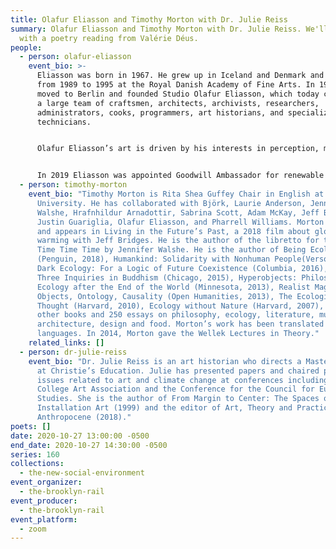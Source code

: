 ```yaml
---
title: Olafur Eliasson and Timothy Morton with Dr. Julie Reiss
summary: Olafur Eliasson and Timothy Morton with Dr. Julie Reiss. We'll conclude
  with a poetry reading from Valérie Déus.
people:
  - person: olafur-eliasson
    event_bio: >-
      Eliasson was born in 1967. He grew up in Iceland and Denmark and studied
      from 1989 to 1995 at the Royal Danish Academy of Fine Arts. In 1995, he
      moved to Berlin and founded Studio Olafur Eliasson, which today comprises
      a large team of craftsmen, architects, archivists, researchers,
      administrators, cooks, programmers, art historians, and specialized
      technicians.


      Olafur Eliasson’s art is driven by his interests in perception, movement, embodied experience, and feelings of self. He strives to make the concerns of art relevant to society at large. Art, for him, is a crucial means for turning thinking into doing in the world. Eliasson’s works span sculpture, painting, photography, film, and installation. Not limited to the confines of the museum and gallery, his practice engages the broader public sphere through architectural projects, interventions in civic space, arts education, policy-making, and issues of sustainability and climate change.


      In 2019 Eliasson was appointed Goodwill Ambassador for renewable energy and climate action by the United Nations Development Programme. Eliasson lives and works in Copenhagen and Berlin.
  - person: timothy-morton
    event_bio: "Timothy Morton is Rita Shea Guffey Chair in English at Rice
      University. He has collaborated with Björk, Laurie Anderson, Jennifer
      Walshe, Hrafnhildur Arnadottir, Sabrina Scott, Adam McKay, Jeff Bridges,
      Justin Guariglia, Olafur Eliasson, and Pharrell Williams. Morton co-wrote
      and appears in Living in the Future’s Past, a 2018 film about global
      warming with Jeff Bridges. He is the author of the libretto for the opera
      Time Time Time by Jennifer Walshe. He is the author of Being Ecological
      (Penguin, 2018), Humankind: Solidarity with Nonhuman People(Verso, 2017),
      Dark Ecology: For a Logic of Future Coexistence (Columbia, 2016), Nothing:
      Three Inquiries in Buddhism (Chicago, 2015), Hyperobjects: Philosophy and
      Ecology after the End of the World (Minnesota, 2013), Realist Magic:
      Objects, Ontology, Causality (Open Humanities, 2013), The Ecological
      Thought (Harvard, 2010), Ecology without Nature (Harvard, 2007), eight
      other books and 250 essays on philosophy, ecology, literature, music, art,
      architecture, design and food. Morton’s work has been translated into 10
      languages. In 2014, Morton gave the Wellek Lectures in Theory."
    related_links: []
  - person: dr-julie-reiss
    event_bio: "Dr. Julie Reiss is an art historian who directs a Master’s program
      at Christie’s Education. Julie has presented papers and chaired panels on
      issues related to art and climate change at conferences including the
      College Art Association and the Conference for the Council for European
      Studies. She is the author of From Margin to Center: The Spaces of
      Installation Art (1999) and the editor of Art, Theory and Practice in the
      Anthropocene (2018)."
poets: []
date: 2020-10-27 13:00:00 -0500
end_date: 2020-10-27 14:30:00 -0500
series: 160
collections:
  - the-new-social-environment
event_organizer:
  - the-brooklyn-rail
event_producer:
  - the-brooklyn-rail
event_platform:
  - zoom
---
```

